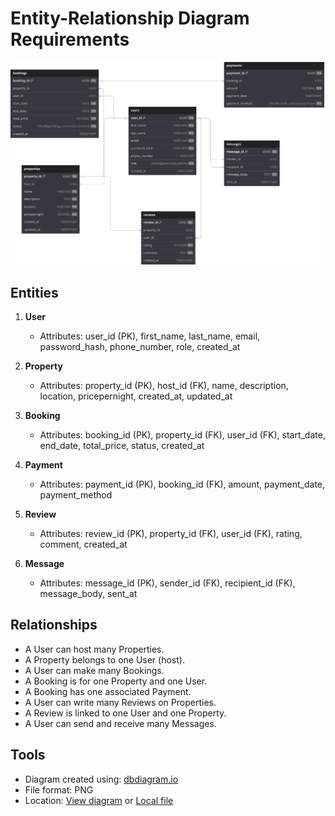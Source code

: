 # Entity-Relationship Diagram Requirements

![Airbnb ERD](./Airbnb.svg)
## Entities
1. **User**
   - Attributes: user_id (PK), first_name, last_name, email, password_hash, phone_number, role, created_at

2. **Property**
   - Attributes: property_id (PK), host_id (FK), name, description, location, pricepernight, created_at, updated_at

3. **Booking**
   - Attributes: booking_id (PK), property_id (FK), user_id (FK), start_date, end_date, total_price, status, created_at

4. **Payment**
   - Attributes: payment_id (PK), booking_id (FK), amount, payment_date, payment_method

5. **Review**
   - Attributes: review_id (PK), property_id (FK), user_id (FK), rating, comment, created_at

6. **Message**
   - Attributes: message_id (PK), sender_id (FK), recipient_id (FK), message_body, sent_at

## Relationships
- A User can host many Properties.
- A Property belongs to one User (host).
- A User can make many Bookings.
- A Booking is for one Property and one User.
- A Booking has one associated Payment.
- A User can write many Reviews on Properties.
- A Review is linked to one User and one Property.
- A User can send and receive many Messages.

## Tools
- Diagram created using: [dbdiagram.io](https://app.diagrams.net/)
- File format: PNG
- Location: [View diagram](https://dbdiagram.io/d/681f5ea45b2fc4582f054990) or [Local file](./Airbnb.png)

